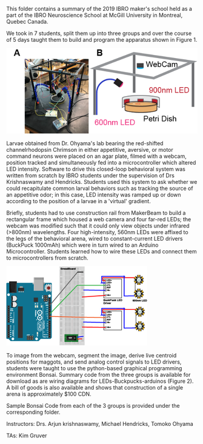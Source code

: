 


This folder contains a summary of the 2019 IBRO maker's school held as a part of the IBRO Neuroscience School at McGill University in Montreal, Quebec Canada.

We took in 7 students, split them up into three groups and over the course of 5 days taught them to build and program the apparatus shown in Figure 1.

 ![Figure 1](Figure1.bmp)

Larvae obtained from Dr. Ohyama's lab bearing the red-shifted channelrhodopsin Chrimson in either appetitive, aversive, or motor command neurons were placed on an agar plate, filmed with a webcam, position tracked and simultaneously fed into a microcontroller which altered LED intensity. Software to drive this closed-loop behavioral system was written from scratch by IBRO students under the supervision of Drs Krishnaswamy and Hendricks. Students used this system to ask whether we could recapitulate common larval behaviors such as tracking the source of an appetitive odor; in this case, LED intensity was ramped up or down according to the position of a larvae in a 'virtual' gradient.

Briefly, students had to use construction rail from MakerBeam to build a rectangular frame which housed a web camera and four far-red LEDs; the webcam was modified such that it could only view objects under infrared (>800nm) wavelengths. Four high-intensity, 560nm LEDs were affixed to the legs of the behavioral arena, wired to constant-current LED drivers (BuckPuck 1000mAh) which were in turn wired to an Arduino Microcontroller. Students learned how to wire these LEDs and connect them to microcontrollers from scratch.

![Figure 2](schematicFigure.bmp)

 To image from the webcam, segment the image, derive live centroid positions for maggots, and send analog control signals to LED drivers, students were taught to use the python-based graphical programming environment Bonsai. Summary code from the three groups is available for download as are wiring diagrams for LEDs-Buckpucks-arduinos (Figure 2). A bill of goods is also available and shows that construction of a single arena is approximately $100 CDN. 
  
Sample Bonsai Code from each of the 3 groups is provided under the corresponding folder.

Instructors: Drs. Arjun krishnaswamy, Michael Hendricks, Tomoko Ohyama

TAs: Kim Gruver 

